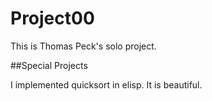 # Project00

This is Thomas Peck's solo project.

##Special Projects

I implemented quicksort in elisp. It is beautiful. 
